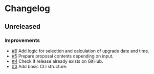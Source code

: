 # Changelog

## Unreleased

### Improvements

- [#9](https://github.com/MalteHerrmann/upgrade-helper/pull/9) Add logic for selection and calculation of upgrade date and time.
- [#5](https://github.com/MalteHerrmann/upgrade-helper/pull/5) Prepare proposal contents depending on input.
- [#4](https://github.com/MalteHerrmann/upgrade-helper/pull/4) Check if release already exists on GitHub.
- [#3](https://github.com/MalteHerrmann/upgrade-helper/pull/3) Add basic CLI structure.

